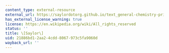 ```yaml
---
content_type: external-resource
external_url: https://saylordotorg.github.io/text_general-chemistry-principles-patterns-and-applications-v1.0/s10-01-waves-and-electromagnetic-radi.html
has_external_license_warning: true
license: https://en.wikipedia.org/wiki/All_rights_reserved
status: ''
title: \[Saylor\]
uid: 21886bd1-2aa2-4cdd-8067-973c5fa9060d
wayback_url: ''
---
```

